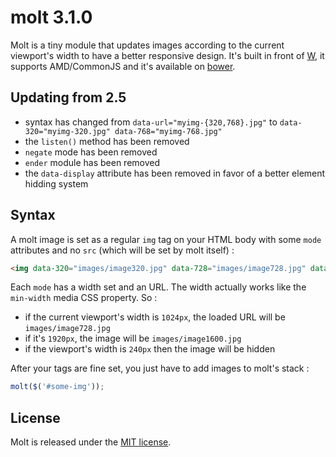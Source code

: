 molt 3.1.0
==========

Molt is a tiny module that updates images according to the current viewport's width to have a better responsive design. It's built in front of [W](https://github.com/pyrsmk/W), it supports AMD/CommonJS and it's available on [bower](http://bower.io).

Updating from 2.5
-----------------

- syntax has changed from `data-url="myimg-{320,768}.jpg"` to `data-320="myimg-320.jpg" data-768="myimg-768.jpg"`
- the `listen()` method has been removed
- `negate` mode has been removed
- `ender` module has been removed
- the `data-display` attribute has been removed in favor of a better element hidding system

Syntax
------

A molt image is set as a regular `img` tag on your HTML body with some `mode` attributes and no `src` (which will be set by molt itself) :

```html
<img data-320="images/image320.jpg" data-728="images/image728.jpg" data-1600="images/image1600.jpg" alt="">
```

Each `mode` has a width set and an URL. The width actually works like the `min-width` media CSS property. So :
- if the current viewport's width is `1024px`, the loaded URL will be `images/image728.jpg`
- if it's `1920px`, the image will be `images/image1600.jpg`
- if the viewport's width is `240px` then the image will be hidden

After your tags are fine set, you just have to add images to molt's stack :

```javascript
molt($('#some-img'));
```

License
-------

Molt is released under the [MIT license](http://dreamysource.mit-license.org).
